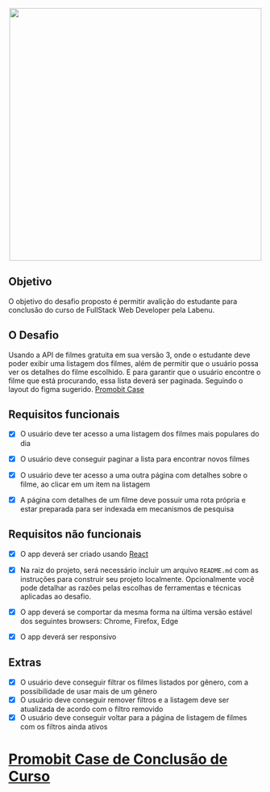 <p align="center">
  <img src="https://i.imgur.com/6q2AiRg.png" width="500">
 </p>
 
 ## Objetivo
 O objetivo do desafio proposto é permitir avalição do estudante para conclusão do curso de FullStack Web Developer pela Labenu.
 
 ## O Desafio
Usando a API de filmes gratuita em sua versão 3, onde o estudante deve poder exibir uma listagem dos filmes, além de permitir que o usuário possa ver os detalhes do filme escolhido. E para garantir que o usuário encontre o filme que está procurando, essa lista deverá ser paginada.
Seguindo o layout do figma sugerido.
[Promobit Case](https://github.com/Promobit/front-end-challenge/)

## Requisitos funcionais

* [x] O usuário deve ter acesso a uma listagem dos filmes mais populares do dia

* [x] O usuário deve conseguir paginar a lista para encontrar novos filmes

* [x] O usuário deve ter acesso a uma outra página com detalhes sobre o filme, ao clicar em um item na listagem

* [x] A página com detalhes de um filme deve possuir uma rota própria e estar preparada para ser indexada em mecanismos de pesquisa

## Requisitos não funcionais

* [x] O app deverá ser criado usando [React](https://reactjs.org/)

* [x] Na raiz do projeto, será necessário incluir um arquivo `README.md` com as instruções para construir seu projeto localmente. Opcionalmente você pode detalhar as razões pelas escolhas de ferramentas e técnicas aplicadas ao desafio.

* [x] O app deverá se comportar da mesma forma na última versão estável dos seguintes browsers: Chrome, Firefox, Edge

* [x] O app deverá ser responsivo

## Extras
* [x] O usuário deve conseguir filtrar os filmes listados por gênero, com a possibilidade de usar mais de um gênero
* [x] O usuário deve conseguir remover filtros e a listagem deve ser atualizada de acordo com o filtro removido
* [x] O usuário deve conseguir voltar para a página de listagem de filmes com os filtros ainda ativos

# [Promobit Case de Conclusão de Curso](https://promobit-final-case.surge.sh/)
